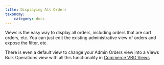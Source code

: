 ```yaml
---
title: Displaying All Orders
taxonomy:
    category: docs
---
```


Views is the easy way to display all orders, including orders that are cart orders, etc. You can just edit the existing administrative view of orders and expose the filter, etc.

There is even a default view to change your Admin Orders view into a Views Bulk Operations view with all this functionality in [Commerce VBO Views](http://drupal.org/project/commerce_vbo_views)